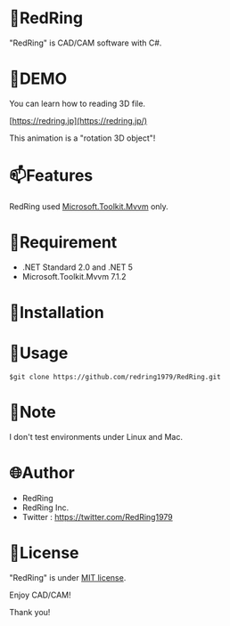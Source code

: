 # &#x1F9F0;RedRing
"RedRing" is CAD/CAM software with C#.

# :art:DEMO

You can learn how to reading 3D file.

[https://redring.jp](https://redring.jp/)

This animation is a "rotation 3D object"!

# :mailbox:Features

RedRing used [Microsoft.Toolkit.Mvvm](https://www.nuget.org/packages/Microsoft.Toolkit.Mvvm) only.

# :rocket:Requirement

* .NET Standard 2.0 and .NET 5
* Microsoft.Toolkit.Mvvm 7.1.2

# :office:Installation

# :construction:Usage

`$git clone https://github.com/redring1979/RedRing.git`
# :memo:Note

I don't test environments under Linux and Mac.

# :globe_with_meridians:Author

* RedRing
* RedRing Inc.
* Twitter : https://twitter.com/RedRing1979

# :notebook:License

"RedRing" is under [MIT license](https://en.wikipedia.org/wiki/MIT_License).

Enjoy CAD/CAM!

Thank you!

